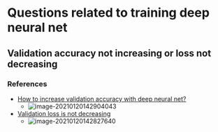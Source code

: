 # Questions related to training deep neural net

## Validation accuracy not increasing or loss not decreasing

### References

- [How to increase validation accuracy with deep neural net?](https://stackoverflow.com/questions/37020754/how-to-increase-validation-accuracy-with-deep-neural-net)
  - ![image-20210120142904043](C:\Users\wwj\AppData\Roaming\Typora\typora-user-images\image-20210120142904043.png)
- [Validation loss is not decreasing](https://datascience.stackexchange.com/questions/43191/validation-loss-is-not-decreasing)
  - ![image-20210120142827640](C:\Users\wwj\AppData\Roaming\Typora\typora-user-images\image-20210120142827640.png)

